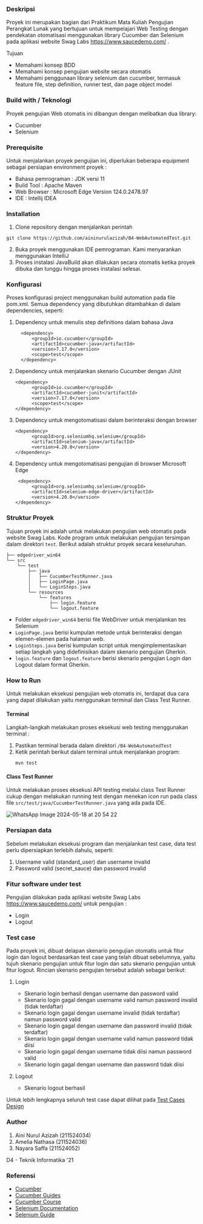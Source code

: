 ### Deskripsi ###
Proyek ini merupakan bagian dari Praktikum Mata Kuliah Pengujian Perangkat Lunak yang bertujuan untuk mempelajari Web Testing dengan pendekatan otomatisasi menggunakan library Cucumber dan Selenium pada aplikasi website Swag Labs https://www.saucedemo.com/ .

Tujuan
- Memahami konsep BDD
- Memahami konsep pengujian website secara otomatis
- Memahami penggunaan library selenium dan cucumber, termasuk feature file, step definition, runner test, dan page object model

### Build with / Teknologi ###
Proyek pengujian Web otomatis ini dibangun dengan melibatkan dua library:
- Cucumber
- Selenium

### Prerequisite ###
Untuk menjalankan proyek pengujian ini, diperlukan beberapa equipment sebagai persiapan environment proyek :
- Bahasa pemrograman : JDK versi 11
- Build Tool : Apache Maven
- Web Browser : Microsoft Edge Version 124.0.2478.97
- IDE : Intellij IDEA

### Installation ###
1. Clone repository dengan menjalankan perintah
```
git clone https://github.com/aininurulazizah/B4-WebAutomatedTest.git
```
2. Buka proyek menggunakan IDE pemrograman. Kami menyarankan menggunakan IntelliJ
3. Proses instalasi JavaBuild akan dilakukan secara otomatis ketika proyek dibuka dan tunggu hingga proses instalasi selesai.

### Konfigurasi ### 
Proses konfigurasi project menggunakan build automation pada file pom.xml. Semua dependency yang dibutuhkan ditambahkan di dalam dependencies, seperti: 
1. Dependency untuk menulis step definitions dalam bahasa Java 
    ```
      <dependency>
          <groupId>io.cucumber</groupId>
          <artifactId>cucumber-java</artifactId>
          <version>7.17.0</version>
          <scope>test</scope>
      </dependency>
    ```
    
2. Dependency untuk menjalankan skenario Cucumber dengan JUnit
    ```
    <dependency>
          <groupId>io.cucumber</groupId>
          <artifactId>cucumber-junit</artifactId>
          <version>7.17.0</version>
          <scope>test</scope>
    </dependency>
    ```

3. Dependency untuk mengotomatisasi dalam berinteraksi dengan browser
    ```
    <dependency>
          <groupId>org.seleniumhq.selenium</groupId>
          <artifactId>selenium-java</artifactId>
          <version>4.20.0</version>
    </dependency>
    ```

4. Dependency untuk mengotomatisasi pengujian di browser Microsoft Edge
    ```
     <dependency>
          <groupId>org.seleniumhq.selenium</groupId>
          <artifactId>selenium-edge-driver</artifactId>
          <version>4.20.0</version>
    </dependency>
    ```

### Struktur Proyek ###
Tujuan proyek ini adalah untuk melakukan pengujian web otomatis pada website Swag Labs. Kode program untuk melakukan pengujian tersimpan dalam direktori `test`. Berikut adalah struktur proyek secara keseluruhan.
```
├── edgedriver_win64
└── src
    └── test
        ├── java
        │   ├── CucumberTestRunner.java
        │   ├── LoginPage.java
        │   └── LoginSteps.java
        └── resources
            └── features
                ├── login.feature
                └── logout.feature
```
- Folder `edgedriver_win64` berisi file WebDriver untuk menjalankan tes Selenium
- `LoginPage.java` berisi kumpulan metode untuk berinteraksi dengan elemen-elemen pada halaman web.
- `LoginSteps.java` berisi kumpulan script untuk mengimplementasikan setiap langkah yang didefinisikan dalam skenario pengujian Gherkin.
- `login.feature` dan `logout.feature` berisi skenario pengujian Login dan Logout dalam format Gherkin.

### How to Run ###
Untuk melakukan eksekusi pengujian web otomatis ini, terdapat dua cara yang dapat dilakukan yaitu menggunakan terminal dan Class Test Runner. 

#### Terminal ####
Langkah-langkah melakukan proses eksekusi web testing menggunakan terminal : 
1. Pastikan terminal berada dalam direktori `/B4-WebAutomatedTest`
2. Ketik perintah berikut dalam terminal untuk menjalankan program:
    ```
    mvn test
    ```

#### Class Test Runner  ####
Untuk melakukan proses eksekusi API testing melalui class Test Runner cukup dengan melakukan running test dengan menekan icon run pada class file `src/test/java/CucumberTestRunner.java` yang ada pada IDE. 

![WhatsApp Image 2024-05-18 at 20 54 22](https://github.com/aininurulazizah/B4-WebAutomatedTest/assets/95161912/bcc86bf5-3725-470b-8c46-caf5689caaff)

### Persiapan data ###
Sebelum melakukan eksekusi program dan menjalankan test case, data test perlu dipersiapkan terlebih dahulu, seperti: 
1. Username valid (standard_user) dan username invalid 
2. Password valid (secret_sauce) dan password invalid

### Fitur software under test ###
Pengujian dilakukan pada aplikasi website Swag Labs https://www.saucedemo.com/ untuk pengujian : 
- Login 
- Logout

### Test case ###
Pada proyek ini, dibuat delapan skenario pengujian otomatis untuk fitur login dan logout berdasarkan test case yang telah dibuat sebelumnya, yaitu tujuh skenario pengujian untuk fitur login dan satu skenario pengujian untuk fitur logout. Rincian skenario pengujian tersebut adalah sebagai berikut:
1. Login 
   - Skenario login berhasil dengan username dan password valid 
   - Skenario login gagal dengan username valid namun password invalid (tidak terdaftar) 
   - Skenario login gagal dengan username invalid (tidak terdaftar) namun password valid 
   - Skenario login gagal dengan username dan password invalid (tidak terdaftar) 
   - Skenario login gagal dengan username valid namun password tidak diisi 
   - Skenario login gagal dengan username tidak diisi namun password valid 
   - Skenario login gagal dengan username dan password tidak diisi 

2. Logout 
   - Skenario logout berhasil 

Untuk lebih lengkapnya seluruh test case dapat dilihat pada [Test Cases Design](https://docs.google.com/spreadsheets/d/1EFZ4QCp-1uzH-Zub0y9JuZR-RrZTreOi/edit?usp=drive_link&ouid=102578719204334952162&rtpof=true&sd=true)

### Author ###
1. Aini Nurul Azizah (211524034)
2. Amelia Nathasa (211524036)
3. Nayara Saffa (211524052)

D4 - Teknik Informatika '21

### Referensi ###
- [Cucumber](https://cucumber.io/docs/cucumber/)
- [Cucumber Guides](https://cucumber.io/docs/guides/)
- [Cucumber Course](https://school.cucumber.io/ )
- [Selenium Documentation](https://www.selenium.dev/documentation/)
- [Selenium Guide](https://www.browserstack.com/guide/selenium-with-java-for-automated-test)

